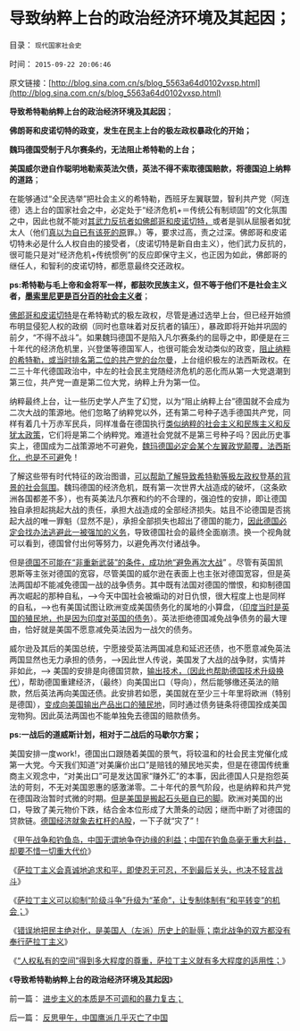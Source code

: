 # 导致纳粹上台的政治经济环境及其起因；

目录： `现代国家社会史` 

时间： `2015-09-22 20:06:46` 

原文链接：[http://blog.sina.com.cn/s/blog_5563a64d0102vxsp.html](http://blog.sina.com.cn/s/blog_5563a64d0102vxsp.html)

**导致希特勒纳粹上台的政治经济环境及其起因**；

**佛朗哥和皮诺切特的政变，发生在民主上台的极左政权暴政化的开始；**

**魏玛德国受制于凡尔赛条约，无法阻止希特勒的上台；**

**美国威尔逊自作聪明地勒索英法欠债，英法不得不索取德国赔款，将德国迫上纳粹的道路**；

在能够通过“全民选举”把社会主义的希特勒，西班牙左翼联盟，智利共产党（阿连德）选上台的国家社会之中，必定处于“经济危机+＝传统公有制顽固”的文化氛围之中，因此也就不能对[其武力反抗者如佛郎哥和皮诺切特，](../../../2012/2/17/革命是害怕被澄清的暴力建构，皮诺切特和阿连德.md)或者是驯从屈服者如犹太人（他们[真以为自已有该死的原](../../../2011/9/26/最为深信“有罪”的犹太人最受罪.md)罪。）等，要求过高，责之过深。佛郎哥和皮诺切特未必是什么人权自由的接受者，（皮诺切特是新自由主义），他们武力反抗的，很可能只是对“经济危机+传统惯例”的反应即保守主义，也正因为如此，佛郎哥的继任人，和智利的皮诺切特，都愿意最终交还政权。

**ps:希特勒与毛上帝和金将军一样，都鼓吹民族主义，但不等于他们不是社会主义者，[墨索里尼更是百分百的社会主义者](../../../2012/6/6/法西斯主义就是“有秩序的主义”“恢复秩序的主义”.md)**；

[佛郎哥和皮诺切特](../../../2015/9/20/萨拉丁主义在几次“民主选举”后的“不得不战斗”.md)是在希特勒式的极左政权，尽管是通过选举上台，但已经开始颁布明显侵犯人权的政纲（同时也意味着对反抗者的镇压），暴政即将开始并巩固的前夕，“不得不战斗”。如果魏玛德国不是陷入凡尔赛条约的屈辱之中，即便是在三十年代的经济危机里，兴登堡等德国军人，也很可能会发动类似的政变，[阻止纳粹的希特勒，或当时排名第二位的共产党的台尔曼](../../../2012/2/10/毛左和洋右有根本矛盾吗？.md)，上台组织极左的法西斯政权。在二三十年代德国政治中，中左的社会民主党随经济危机的恶化而从第一大党退潮到第三位，共产党一直是第二位大党，纳粹上升为第一位。

纳粹最终上台，让一些历史学人产生了幻觉，以为“阻止纳粹上台”德国就不会成为二次大战的策源地。他们忽略了纳粹党以外，还有第二号种子选手德国共产党，同样有着几十万赤军民兵，同样准备在德国执行[类似纳粹的社会主义和民族主义和反犹太政策](../../../2012/5/12/希特勒的第一桶粉丝；洗脑、宣传和宗教的兼并模式.md)，它们将是第二个纳粹党。难道社会党就不是第三号种子吗？因此历史事实上，德国成为二战策源地不可避免，[魏玛德国必定会某个左翼政党颠覆，法西斯化，也是不可避](../../../2012/5/12/戈尔巴乔夫改革失败和魏玛德国纳粹化的共同机理.md)免！

了解这些带有时代特征的政治图谱，[可以帮助了解导致希特勒等极左政权登基的背景的社会氛围](../../../2012/12/25/女权运动与民粹和希特勒的关系.md)。魏玛德国的经济危机，既有第一次世界大战造成的破坏，（这条欧洲各国都差不多），也有英美法凡尔赛和约的不合理的，强迫性的安排，即让德国独自承担起挑起大战的责任，承担大战造成的全部经济损失。姑且不论德国是否挑起大战的唯一罪魁（显然不是），承担全部损失也超出了德国的能力，[因此德国必定会找办法逃避此一被强加的义务](../../../2009/12/12/法西斯德国战争的目的是什么呢？.md)，导致德国社会的最终全面崩溃。换一个视角就可以看到，德国曾付出何等努力，以避免再次付诸战争。

但是[德国不可能在“非重新武装”的条件，成功地“避免再次大战](../../../2009/12/12/法西斯德国战争的目的是什么呢？.md)”
。尽管有英国凯恩斯等主张对德国的宽容，尽管美国的威尔逊在表面上也主张对德国宽容，但是英法两国却不能减免德国一战的战争债务。其中既有法国对德国的憎恨，和抑制德国再次崛起的那种自私，——>今天中国社会被煽动的对日仇恨，很大程度上也是同样的自私，——>也有美国试图让欧洲变成美国债务化的属地的小算盘，（[印度当时是英国的殖民地，也是因为印度对英国的债务](../../../2012/1/23/英印卢比汇率走势和印度殖民地经济.md)）。英法拒绝德国减免战争债务的最大理由，恰好就是美国不愿意减免英法因为一战欠的债务。

威尔逊及其后的美国总统，宁愿接受英法两国减息和延迟还债，也不愿意减免英法两国显然也无力承担的债务，——>因此世人传说，美国发了大战的战争财，实情并非如此，——>
美国的安排是向德国贷款，[输出技术，（因此也帮助德国技术升级换代](../../../2009/12/13/希特勒德国低效地浪费了百年市场经济的积累.md)），帮助德国重建经济，（最终）向美国出口（导向），然后能够缴还英法的赔款，然后英法再向美国还债。此安排若如愿，美国就在至少三十年里将欧洲（特别是德国），[变成向美国输出产品出口的殖民地](../../../2007/11/26/中国以超出历史所有战争损失的代价背走了世界通胀.md)，同时通过债务链条将德国拴成美国宠物狗。因此英法两国也不能单独免去德国的赔款债务。

**ps:一战后的道威斯计划，相对于二战后的马歇尔方案；**

美国安排一度work!，德国出口跟随着美国的景气，将较温和的社会民主党催化成第一大党。今天我们知道“对美廉价出口”是赔钱的殖民地买卖，但是在德国传统重商主义观念中，“对美出口”可是发达国家“赚外汇”的本事，因此德国人只是抱怨英法的苛刻，不无对美国恩惠的感激涕零。二十年代的景气阶段，也是纳粹和共产党在德国政治暂时式微的时期。[但是美国是搬起石头砸自已的脚](../../../2011/3/16/美国大萧条的五条成因.md)。欧洲对美国的出口，导致了美元物价下跌，结合金本位形成了大萧条的动因；继而中断了对德国的贷款链。[德国经济就象去杠杆的A股](../../../2015/7/15/国家提前去杠杆没错，救市方式还有可改进之处；.md)，一下子就“灾了”！

《[甲午战争和钓鱼岛，中国无谓地争夺边缘的利益；中国在钓鱼岛毫无重大利益，却要不惜一切重大代价](../../../2015/9/17/甲午战争和钓鱼岛，中国争夺边缘利益，还不惜一切代价！.md)》

《[萨拉丁主义会真诚地追求和平，即使忍无可忍，不到最后关头，也决不轻言战斗](../../../2015/9/18/萨拉丁主义真诚追求和平，不到最后关头，决不轻言战斗.md)》

《[萨拉丁主义可以抑制“阶级斗争”升级为“革命”，让专制体制有“和平转变”的机会；](../../../2015/9/19/萨拉丁主义抑制“人民内部矛盾”升级为“阶级斗争”.md)》

《[错误地把民主绝对化，是美国人（左派）历史上的耻辱；南北战争的双方都没有奉行萨拉丁主义](../../../2015/9/20/萨拉丁主义在几次“民主选举”后的“不得不战斗”.md)》

《[“人权私有的空间”得到多大程度的尊重，萨拉丁主义就有多大程度的适用性；](../../../2015/9/21/萨拉丁主义对于专制体制统治阶级的适用性；.md)》

《**导致希特勒纳粹上台的政治经济环境及其起因**》

前一篇： [进步主义的本质是不可调和的暴力复古；](../../../2015/11/3/进步主义的本质是不可调和的暴力复古；.md)

后一篇： [反思甲午，中国鹰派几乎灭亡了中国](../../../2015/9/16/反思甲午，中国鹰派几乎灭亡了中国.md)

